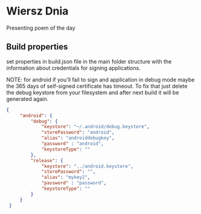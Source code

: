 # Wiersz Dnia

Presenting poem of the day


## Build properties

set properties in build.json file in the main folder structure 
with the information about credentials for signing applications.

NOTE: for android if you'll fail to sign and application in debug mode
maybe the 365 days of self-signed certificate has timeout. To fix that just 
delete the debug keystore from your filesystem and after next build it will 
be generated again.

```json
{
     "android": {
         "debug": {
             "keystore": "~/.android/debug.keystore",
             "storePassword": "android",
             "alias": "androiddebugkey",
             "password" : "android",
             "keystoreType": ""
         },
         "release": {
             "keystore": "../android.keystore",
             "storePassword": "",
             "alias": "mykey2",
             "password" : "password",
             "keystoreType": ""
         }
     }
 }
```